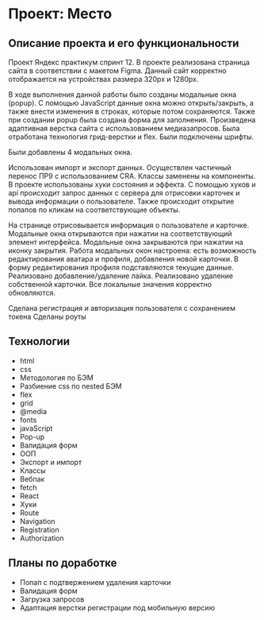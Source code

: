 # Проект: Место
## Описание проекта и его функциональности

Проект Яндекс практикум спринт 12.
В проекте реализована страница сайта в соответствии с макетом Figma. 
Данный сайт корректно отображается на устройствах размера 320рх и 1280рх.

В ходе выполнения данной работы было созданы модальные окна (popup). 
С помощью JavaScript данные окна можно открыть/закрыть, а также внести изменения в строках, которые потом сохраняются. Также при создании popup была создана форма для заполнения.
Произведена адаптивная верстка сайта с использованием медиазапросов.
Была отработана технология грид-верстки и flex.
Были подключены шрифты.

Были добавлены 4 модальных окна.

Использован импорт и экспорт данных.
Осуществлен частичный перенос ПР9 с использованием CRA.
Классы заменены на компоненты.
В проекте использованы хуки состояния и эффекта.
С помощью хуков и api происходит запрос данных с сервера для отрисовки карточек и вывода информации о пользователе.
Также происходит открытие попапов по кликам на соответствующие объекты.

На странице отрисовывается информация о пользователе и карточке.
Модальные окна открываются при нажатии на соответствующий элемент интерфейса.
Модальные окна закрываются при нажатии на иконку закрытия.
Работа модальных окон настроена: есть возможность редактирования аватара и профиля, добавления
новой карточки.
В форму редактирования профиля подставляются текущие данные.
Реализовано добавление/удаление лайка.
Реализовано удаление собственной карточки.
Все локальные значения корректно обновляются.

Сделана регистрация и авторизация пользователя с сохранением токена
Сделаны роуты

## Технологии

* html
* css
* Методология по БЭМ
* Разбиение css по nested БЭМ
* flex
* grid
* @media
* fonts
* javaScript
* Pop-up
* Валидация форм
* ООП
* Экспорт и импорт
* Классы
* Вебпак
* fetch
* React
* Хуки
* Route
* Navigation
* Registration
* Authorization

## Планы по доработке

* Попап с подтвержением удаления карточки
* Валидация форм
* Загрузка запросов
* Адаптация верстки регистрации под мобильную версию
